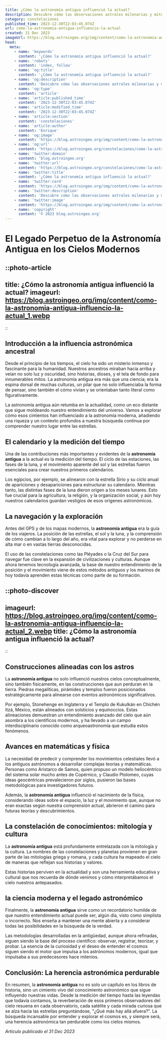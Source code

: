 ```yaml
---
title: ¿Cómo la astronomía antigua influenció la actual?
description: Descubre cómo las observaciones astrales milenarias y mitos celestes moldearon la moderna astronomía. Un viaje desde la antigüedad hasta hoy.
category: constelaciones
published_time: 2023-12-30T22:03:45.074Z
url: como-la-astronomia-antigua-influencio-la-actual
created: 31 Dec 2023
imageUrl: https://blog.astroingeo.org/img/content/como-la-astronomia-antigua-influencio-la-actual_1.webp
head:
  meta:
    - name: 'keywords'
      content: '¿Cómo la astronomía antigua influenció la actual?'
    - name: 'robots'
      content: 'index, follow'
    - name: 'og:title'
      content: '¿Cómo la astronomía antigua influenció la actual?'
    - name: 'og:description'
      content: 'Descubre cómo las observaciones astrales milenarias y mitos celestes moldearon la moderna astronomía. Un viaje desde la antigüedad hasta hoy.'
    - name: 'og:type'
      content: 'article'
    - name: 'article:published_time'
      content: '2023-12-30T22:03:45.074Z'
    - name: 'article:modified_time'
      content: '2023-12-30T22:03:45.074Z'
    - name: 'article:section'
      content: 'constelaciones'
    - name: 'article:author'
      content: 'Enrique'
    - name: 'og:image'
      content: 'https://blog.astroingeo.org/img/content/como-la-astronomia-antigua-influencio-la-actual_1.webp'
    - name: 'og:url'
      content: 'https://blog.astroingeo.org/constelaciones/como-la-astronomia-antigua-influencio-la-actual'
    - name: 'twitter:domain'
      content: 'blog.astroingeo.org'
    - name: 'twitter:url'
      content: 'https://blog.astroingeo.org/constelaciones/como-la-astronomia-antigua-influencio-la-actual'
    - name: 'twitter:title'
      content: '¿Cómo la astronomía antigua influenció la actual?'
    - name: 'twitter:card'
      content: 'https://blog.astroingeo.org/img/content/como-la-astronomia-antigua-influencio-la-actual_1.webp'
    - name: 'twitter:description'
      content: 'Descubre cómo las observaciones astrales milenarias y mitos celestes moldearon la moderna astronomía. Un viaje desde la antigüedad hasta hoy.'
    - name: 'twitter:image'
      content: 'https://blog.astroingeo.org/img/content/como-la-astronomia-antigua-influencio-la-actual_1.webp'
    - name: 'copyright'
      content: '© 2023 blog.astroingeo.org'
---
```

# El Legado Perpetuo de la Astronomía Antigua en los Cielos Modernos

::photo-article
---
title: ¿Cómo la astronomía antigua influenció la actual?
imageurl: https://blog.astroingeo.org/img/content/como-la-astronomia-antigua-influencio-la-actual_1.webp
---
::

## Introducción a la influencia astronómica ancestral

Desde el principio de los tiempos, el cielo ha sido un misterio inmenso y fascinante para la humanidad. Nuestros ancestros miraban hacia arriba y veían no solo luz y oscuridad, sino historias, dioses, y el tela de fondo para innumerables mitos. La astronomía antigua era más que una ciencia; era la espina dorsal de muchas culturas, un pilar que no solo influenciaba la forma de pensar, sino también el cómo vivían y se orientaban tanto literal como figurativamente.

La astronomía antigua aún retumba en la actualidad, como un eco distante que sigue moldeando nuestro entendimiento del universo. Vamos a explorar cómo esos cimientos han influenciado a la astronomía moderna, añadiendo una riqueza y un contexto profundos a nuestra búsqueda contínua por comprender nuestro lugar entre las estrellas.

## El calendario y la medición del tiempo

Una de las contribuciones más importantes y evidentes de la **astronomía antigua** a la actual es la medición del tiempo. El ciclo de las estaciones, las fases de la luna, y el movimiento aparente del sol y las estrellas fueron esenciales para crear nuestros primeros calendarios.

Los egipcios, por ejemplo, se alinearon con la estrella Sirio y su ciclo anual de apariciones y desapariciones para estructurar su calendario. Mientras tanto, las distintas fases de la luna dieron origen a los meses lunares. Esto fue crucial para la agricultura, la religión, y la organización social, y aún hoy nuestros calendarios guardan vestigios de esos orígenes astronómicos.

## La navegación y la exploración

Antes del GPS y de los mapas modernos, la **astronomía antigua** era la guía de los viajeros. La posición de las estrellas, el sol y la luna, y la comprensión de cómo cambian a lo largo del año, era vital para explorar y no perderse en alta mar o en vastas tierras desconocidas.

El uso de las constelaciones como las Pléyades o la Cruz del Sur para navegar fue clave en la expansión de civilizaciones y culturas. Aunque ahora tenemos tecnología avanzada, la base de nuestro entendimiento de la posición y el movimiento viene de estos métodos antiguos y los marinos de hoy todavía aprenden estas técnicas como parte de su formación.


::photo-discover
---
imageurl: https://blog.astroingeo.org/img/content/como-la-astronomia-antigua-influencio-la-actual_2.webp
title: ¿Cómo la astronomía antigua influenció la actual?
---
::

## Construcciones alineadas con los astros

La **astronomía antigua** no solo influenció nuestros cielos conceptualmente, sino también físicamente, en las construcciones que aun perduran en la tierra. Piedras megalíticas, pirámides y templos fueron posicionados estratégicamente para alinearse con eventos astronómicos significativos.

Por ejemplo, Stonehenge en Inglaterra y el Templo de Kukulkán en Chichén Itzá, México, están alineados con solsticios y equinoccios. Estas alineaciones demuestran un entendimiento avanzado del cielo que aún asombra a los científicos modernos, y ha llevado a un campo interdisciplinario conocido como arqueoastronomía que estudia estos fenómenos.

## Avances en matemáticas y física

La necesidad de predecir y comprender los movimientos celestiales llevó a los antiguos astrónomos a desarrollar complejas teorías y matemáticas. Personas como Aristarco de Samos, quien propuso un modelo heliocéntrico del sistema solar mucho antes de Copérnico, y Claudio Ptolomeo, cuyas ideas geocéntricas prevalecieron por siglos, pusieron las bases metodológicas para investigadores futuros.

Además, la **astronomía antigua** influenció el nacimiento de la física, considerando ideas sobre el espacio, la luz y el movimiento que, aunque no eran exactas según nuestra comprensión actual, abrieron el camino para futuras teorías y descubrimientos.

## La constelación de conocimientos: mitología y cultura

La **astronomía antigua** está profundamente entrelazada con la mitología y la cultura. La nombres de las constelaciones y planetas provienen en gran parte de las mitologías griega y romana, y cada cultura ha mapeado el cielo de maneras que reflejan sus historias y valores. 

Estas historias perviven en la actualidad y son una herramienta educativa y cultural que nos recuerda de dónde venimos y cómo interpretábamos el cielo nuestros antepasados.

## la ciencia moderna y el legado astronómico

Finalmente, la **astronomía antigua** sirve como un recordatorio humilde de que nuestro entendimiento actual puede ser, algún día, visto como simplista o incorrecto. Nos enseña a mantener una mente abierta y a considerar todas las posibilidades en la búsqueda de la verdad.

Las metodologías desarrolladas en la antigüedad, aunque ahora refinadas, siguen siendo la base del proceso científico: observar, registrar, teorizar, y probar. La esencia de la curiosidad y el deseo de entender el cosmos siguen siendo el motor que impulsa a los astrónomos modernos, igual que impulsaba a sus predecesores hace milenios.

## Conclusión: La herencia astronómica perdurable

En resumen, la **astronomía antigua** no es solo un capítulo en los libros de historia, sino un cimiento vivo del conocimiento astronómico que sigue influyendo nuestras vidas. Desde la medición del tiempo hasta las leyendas que todavía contamos, la reverberación de esos primeros observadores del cielo resuena en cada observatorio, cada satélite y cada mirada curiosa que se alza hacia las estrellas preguntándose, "¿Qué más hay allá afuera?". La búsqueda incansable por entender y explorar el cosmos es, y siempre será, una herencia astronómica tan perdurable como los cielos mismos.

_Artículo publicado el 31 Dec 2023_